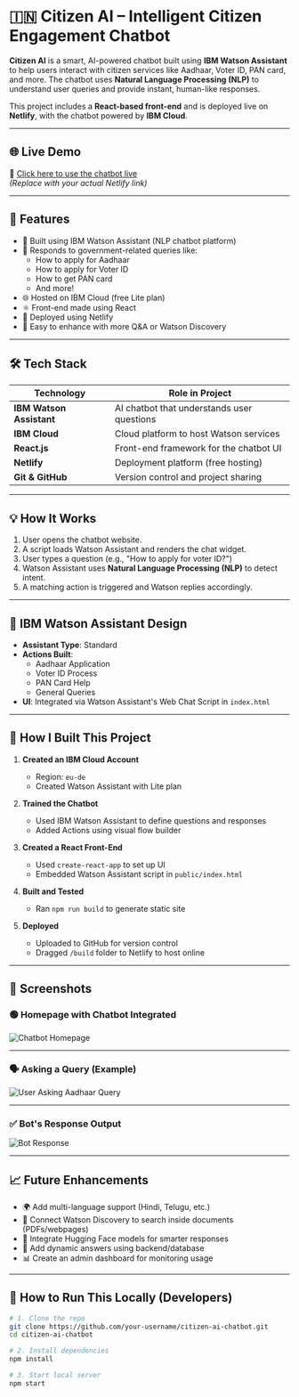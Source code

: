 # 🇮🇳 Citizen AI – Intelligent Citizen Engagement Chatbot

**Citizen AI** is a smart, AI-powered chatbot built using **IBM Watson Assistant** to help users interact with citizen services like Aadhaar, Voter ID, PAN card, and more. The chatbot uses **Natural Language Processing (NLP)** to understand user queries and provide instant, human-like responses.

This project includes a **React-based front-end** and is deployed live on **Netlify**, with the chatbot powered by **IBM Cloud**.

---

## 🌐 Live Demo

🎯 [Click here to use the chatbot live](https://citizen-ai-chatbot.netlify.app/)  
_(Replace with your actual Netlify link)_

---

## 📌 Features

- 🧠 Built using IBM Watson Assistant (NLP chatbot platform)
- 💬 Responds to government-related queries like:
  - How to apply for Aadhaar
  - How to apply for Voter ID
  - How to get PAN card
  - And more!
- 🌐 Hosted on IBM Cloud (free Lite plan)
- ⚛️ Front-end made using React
- 🚀 Deployed using Netlify
- 🧩 Easy to enhance with more Q&A or Watson Discovery

---

## 🛠️ Tech Stack

| Technology         | Role in Project                          |
|--------------------|-------------------------------------------|
| **IBM Watson Assistant** | AI chatbot that understands user questions |
| **IBM Cloud**       | Cloud platform to host Watson services    |
| **React.js**        | Front-end framework for the chatbot UI    |
| **Netlify**         | Deployment platform (free hosting)        |
| **Git & GitHub**    | Version control and project sharing       |

---

## 💡 How It Works

1. User opens the chatbot website.
2. A script loads Watson Assistant and renders the chat widget.
3. User types a question (e.g., "How to apply for voter ID?")
4. Watson Assistant uses **Natural Language Processing (NLP)** to detect intent.
5. A matching action is triggered and Watson replies accordingly.

---

## 🧠 IBM Watson Assistant Design

- **Assistant Type**: Standard
- **Actions Built**:
  - Aadhaar Application
  - Voter ID Process
  - PAN Card Help
  - General Queries
- **UI**: Integrated via Watson Assistant's Web Chat Script in `index.html`

---

## 🔧 How I Built This Project

1. **Created an IBM Cloud Account**
   - Region: `eu-de` 
   - Created Watson Assistant with Lite plan

2. **Trained the Chatbot**
   - Used IBM Watson Assistant to define questions and responses
   - Added Actions using visual flow builder

3. **Created a React Front-End**
   - Used `create-react-app` to set up UI
   - Embedded Watson Assistant script in `public/index.html`

4. **Built and Tested**
   - Ran `npm run build` to generate static site

5. **Deployed**
   - Uploaded to GitHub for version control
   - Dragged `/build` folder to Netlify to host online

---

## 📸 Screenshots
### 🟢 Homepage with Chatbot Integrated
![Chatbot Homepage](./assets/chatbot.png)

---

### 🗣️ Asking a Query (Example)
![User Asking Aadhaar Query](./assets/asking-query.png)

---

### ✅ Bot's Response Output
![Bot Response](./assets/output.png)

---

## 📈 Future Enhancements

- 🌍 Add multi-language support (Hindi, Telugu, etc.)
- 📄 Connect Watson Discovery to search inside documents (PDFs/webpages)
- 🤖 Integrate Hugging Face models for smarter responses
- 💬 Add dynamic answers using backend/database
- 📊 Create an admin dashboard for monitoring usage

---

## 🚀 How to Run This Locally (Developers)

```bash
# 1. Clone the repo
git clone https://github.com/your-username/citizen-ai-chatbot.git
cd citizen-ai-chatbot

# 2. Install dependencies
npm install

# 3. Start local server
npm start
